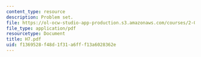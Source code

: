 ```yaml
---
content_type: resource
description: Problem set.
file: https://ol-ocw-studio-app-production.s3.amazonaws.com/courses/2-008-design-and-manufacturing-ii-spring-2003/f1369528f48d1f31a6fff13a6028362e_H7.pdf
file_type: application/pdf
resourcetype: Document
title: H7.pdf
uid: f1369528-f48d-1f31-a6ff-f13a6028362e
---
```

